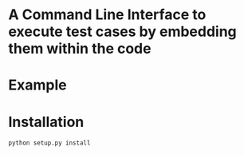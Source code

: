 # A Command Line Interface to execute test cases by embedding them within the code
# Example
# Installation
`python setup.py install`
